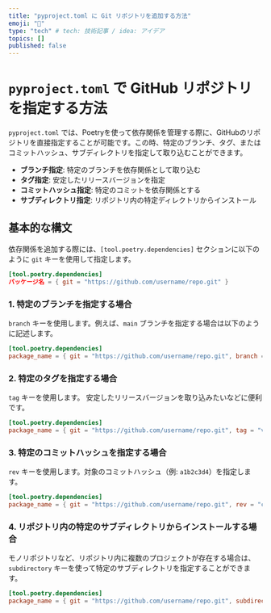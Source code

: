 ```yaml
---
title: "pyproject.toml に Git リポジトリを追加する方法"
emoji: "🎉"
type: "tech" # tech: 技術記事 / idea: アイデア
topics: []
published: false
---
```


# `pyproject.toml` で GitHub リポジトリを指定する方法

`pyproject.toml` では、Poetryを使って依存関係を管理する際に、GitHubのリポジトリを直接指定することが可能です。この時、特定のブランチ、タグ、またはコミットハッシュ、サブディレクトリを指定して取り込むことができます。

- **ブランチ指定**: 特定のブランチを依存関係として取り込む
- **タグ指定**: 安定したリリースバージョンを指定
- **コミットハッシュ指定**: 特定のコミットを依存関係とする
- **サブディレクトリ指定**: リポジトリ内の特定ディレクトリからインストール

## 基本的な構文

依存関係を追加する際には、`[tool.poetry.dependencies]` セクションに以下のように `git` キーを使用して指定します。

```toml
[tool.poetry.dependencies]
パッケージ名 = { git = "https://github.com/username/repo.git" }
```

### 1. 特定のブランチを指定する場合

`branch` キーを使用します。例えば、`main` ブランチを指定する場合は以下のように記述します。

```toml
[tool.poetry.dependencies]
package_name = { git = "https://github.com/username/repo.git", branch = "main" }
```

### 2. 特定のタグを指定する場合

`tag` キーを使用します。
安定したリリースバージョンを取り込みたいなどに便利です。

```toml
[tool.poetry.dependencies]
package_name = { git = "https://github.com/username/repo.git", tag = "v1.0.0" }
```

### 3. 特定のコミットハッシュを指定する場合

`rev` キーを使用します。対象のコミットハッシュ（例: `a1b2c3d4`）を指定します。

```toml
[tool.poetry.dependencies]
package_name = { git = "https://github.com/username/repo.git", rev = "commit_hash" }
```

### 4. リポジトリ内の特定のサブディレクトリからインストールする場合

モノリポジトリなど、リポジトリ内に複数のプロジェクトが存在する場合は、`subdirectory` キーを使って特定のサブディレクトリを指定することができます。

```toml
[tool.poetry.dependencies]
package_name = { git = "https://github.com/username/repo.git", subdirectory = "path/to/package" }
```
